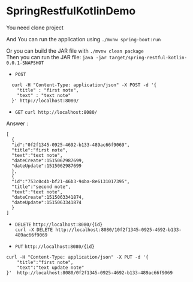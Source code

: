 # SpringRestfulKotlinDemo

You need clone project<br/>
 
And You can run the application using ```./mvnw spring-boot:run``` <br/>

Or you can build the JAR file with ```./mvnw clean package``` <br/>
Then you can run the JAR file: ```java -jar target/spring-restful-kotlin-0.0.1-SNAPSHOT``` <br/>


- ```POST```<br/>
```
  curl -H "Content-Type: application/json" -X POST -d '{ 
    "title" : "first note", 
    "text" : "text note" 
  }' http://localhost:8080/
```

- ```GET``` ```curl http://localhost:8080/```<br/>

Answer :<br/>
```
[
  {
  "id":"0f2f1345-0925-4692-b133-489ac66f9069",
  "title":"first note",
  "text":"text note",
  "dateCreate":1515062987699,
  "dateUpdate":1515062987699
  },
  {
  "id":"753c0c4b-bf21-46b3-94ba-8e6131017395",
  "title":"second note",
  "text":"text note",
  "dateCreate":1515063341874,
  "dateUpdate":1515063341874
  }
]
```

- ```DELETE``` ```http://localhost:8080/{id}```<br/>
```curl -X DELETE http://localhost:8080/10f2f1345-0925-4692-b133-489ac66f9069```<br/>


- ```PUT``` ```http://localhost:8080/{id}```<br/>
```
curl -H "Content-Type: application/json" -X PUT -d '{
    "title":"first note",
    "text":"text update note"
}'  http://localhost:8080/0f2f1345-0925-4692-b133-489ac66f9069
```
